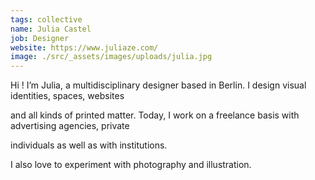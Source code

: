 ```yaml
---
tags: collective
name: Julia Castel
job: Designer
website: https://www.juliaze.com/
image: ./src/_assets/images/uploads/julia.jpg
---
```

Hi ! I’m Julia, a multidisciplinary designer based in Berlin. I design visual identities, spaces, websites

and all kinds of printed matter. Today, I work on a freelance basis with advertising agencies, private

individuals as well as with institutions.

I also love to experiment with photography and illustration.